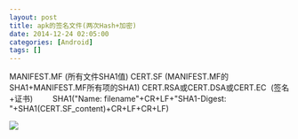 ```yaml
---
layout: post
title: apk的签名文件(两次Hash+加密)
date: 2014-12-24 02:05:00
categories: [Android]
tags: []
---
```

MANIFEST.MF (所有文件SHA1值)
CERT.SF (MANIFEST.MF的SHA1+MANIFEST.MF所有项的SHA1)
CERT.RSA或CERT.DSA或CERT.EC  (签名+证书)
        SHA1("Name: filename"+CR+LF+"SHA1-Digest: "+SHA1(CERT.SF_content)+CR+LF+CR+LF)

![](http://img.blog.csdn.net/20150116012754479)

